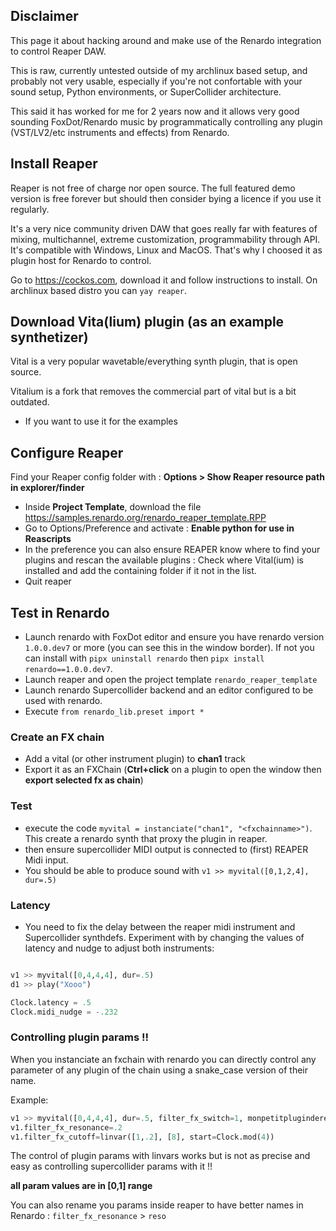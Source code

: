 
## Disclaimer

This page it about hacking around and make use of the Renardo integration to control Reaper DAW.

This is raw, currently untested outside of my archlinux based setup, and probably not very usable, especially if you're not confortable with your sound setup, Python environments, or SuperCollider architecture.

This said it has worked for me for 2 years now and it allows very good sounding FoxDot/Renardo music by programmatically controlling any plugin (VST/LV2/etc instruments and effects) from Renardo.

## Install Reaper

Reaper is not free of charge nor open source. The full featured demo version is free forever but should then consider bying a licence if you use it regularly. 

It's a very nice community driven DAW that goes really far with features of mixing, multichannel, extreme customization, programmability through API. It's compatible with Windows, Linux and MacOS. That's why I choosed it as plugin host for Renardo to control.

Go to https://cockos.com, download it and follow instructions to install. On archlinux based distro you can `yay reaper`.

## Download Vita(lium) plugin (as an example synthetizer)

Vital is a very popular wavetable/everything synth plugin, that is open source.

Vitalium is a fork that removes the  commercial part of vital but is a bit outdated.

- If you want to use it for the examples

## Configure Reaper

Find your Reaper config folder with : **Options > Show Reaper resource path in explorer/finder** 

- Inside **Project Template**, download the file https://samples.renardo.org/renardo_reaper_template.RPP
- Go to Options/Preference and activate : **Enable python for use in Reascripts**
- In the preference you can also ensure REAPER know where to find your plugins and rescan the available plugins : Check where Vital(ium) is installed and add the containing folder if it not in the list.
- Quit reaper

## Test in Renardo

- Launch renardo with FoxDot editor and ensure you have renardo version `1.0.0.dev7` or more (you can see this in the window border). If not you can install with `pipx uninstall renardo` then `pipx install renardo==1.0.0.dev7`.
- Launch reaper and open the project template `renardo_reaper_template`
- Launch renardo Supercollider backend and an editor configured to be used with renardo.
- Execute `from renardo_lib.preset import *`

### Create an FX chain

- Add a vital (or other instrument plugin) to **chan1** track
- Export it as an FXChain (**Ctrl+click** on a plugin to open the window then **export selected fx as chain**)

### Test

- execute the code `myvital = instanciate("chan1", "<fxchainname>")`. This create a renardo synth that proxy the plugin in reaper.
- then ensure supercollider MIDI output is connected to (first) REAPER Midi input.
- You should be able to produce sound with `v1 >> myvital([0,1,2,4], dur=.5)`

### Latency

- You need to fix the delay between the reaper midi instrument and Supercollider synthdefs. Experiment with by changing the values of latency and nudge to adjust both instruments:

```python

v1 >> myvital([0,4,4,4], dur=.5)
d1 >> play("Xooo")

Clock.latency = .5
Clock.midi_nudge = -.232
```

### Controlling plugin params !!

When you instanciate an fxchain with renardo you can directly control any parameter of any plugin of the chain using a snake_case version of their name.

Example:

```python
v1 >> myvital([0,4,4,4], dur=.5, filter_fx_switch=1, monpetitplugindereverb_mix=.5)
v1.filter_fx_resonance=.2
v1.filter_fx_cutoff=linvar([1,.2], [8], start=Clock.mod(4))
```

The control of plugin params with linvars works but is not as precise and easy as controlling supercollider params with it !!

**all param values are in [0,1] range**

You can also rename you params inside reaper to have better names in Renardo : `filter_fx_resonance` > `reso`
